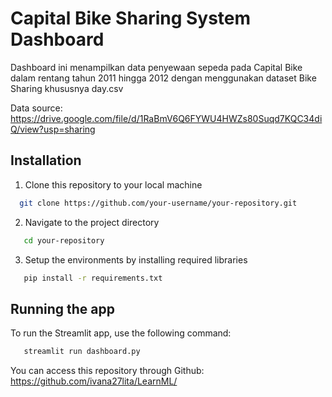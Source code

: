 # Capital Bike Sharing System Dashboard
Dashboard ini menampilkan data penyewaan sepeda pada Capital Bike dalam rentang tahun 2011 hingga 2012 dengan menggunakan dataset Bike Sharing khususnya day.csv

Data source: https://drive.google.com/file/d/1RaBmV6Q6FYWU4HWZs80Suqd7KQC34diQ/view?usp=sharing

## Installation
1. Clone this repository to your local machine
 ```bash
   git clone https://github.com/your-username/your-repository.git
 ```

2. Navigate to the project directory
 ```bash
    cd your-repository
 ```
3. Setup the environments by installing required libraries
 ```bash
    pip install -r requirements.txt
 ```

## Running the app
To run the Streamlit app, use the following command:
 ```bash
    streamlit run dashboard.py
 ```

You can access this repository through Github: https://github.com/ivana27lita/LearnML/
    
